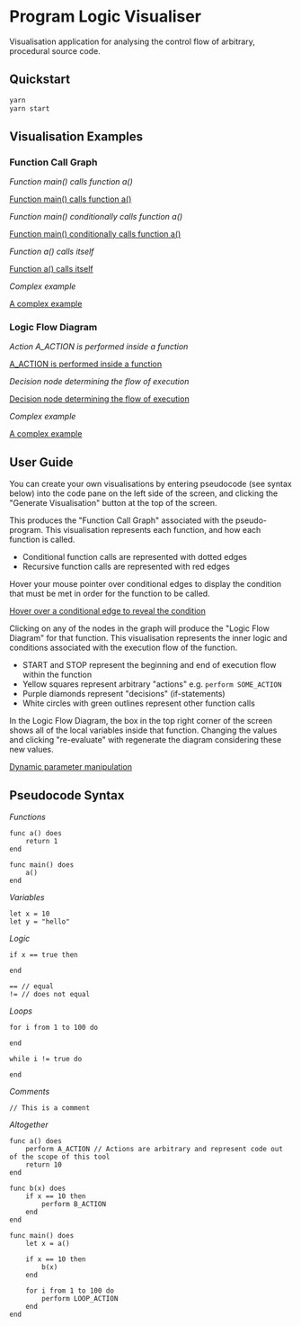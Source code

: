 # Program Logic Visualiser

Visualisation application for analysing the control flow of arbitrary, procedural source code.

## Quickstart

```sh
yarn
yarn start
```

## Visualisation Examples

### Function Call Graph

*Function main() calls function a()*

[Function main() calls function a()](content/example1.png)

*Function main() conditionally calls function a()*

[Function main() conditionally calls function a()](content/example2.png)

*Function a() calls itself*

[Function a() calls itself](content/example3.png)

*Complex example*

[A complex example](content/complex_graph.png)
### Logic Flow Diagram

*Action A_ACTION is performed inside a function*

[A_ACTION is performed inside a function](content/example5.png)

*Decision node determining the flow of execution*

[Decision node determining the flow of execution](content/example6.png)

*Complex example*

[A complex example](content/complex_logic.png)

## User Guide

You can create your own visualisations by entering pseudocode (see syntax below) into the code pane on the left side of the screen, and clicking the "Generate Visualisation" button at the top of the screen.

This produces the "Function Call Graph" associated with the pseudo-program. This visualisation represents each function, and how each function is called. 
- Conditional function calls are represented with dotted edges
- Recursive function calls are represented with red edges

Hover your mouse pointer over conditional edges to display the condition that must be met in order for the function to be called.

[Hover over a conditional edge to reveal the condition](content/example4.png)

Clicking on any of the nodes in the graph will produce the "Logic Flow Diagram" for that function. This visualisation represents the inner logic and conditions associated with the execution flow of the function.
- START and STOP represent the beginning and end of execution flow within the function
- Yellow squares represent arbitrary "actions" e.g. `perform SOME_ACTION`
- Purple diamonds represent "decisions" (if-statements)
- White circles with green outlines represent other function calls

In the Logic Flow Diagram, the box in the top right corner of the screen shows all of the local variables inside that function. Changing the values and clicking "re-evaluate" with regenerate the diagram considering these new values.

[Dynamic parameter manipulation](content/params.png)

## Pseudocode Syntax

_Functions_

```
func a() does
	return 1
end

func main() does
	a()
end
```

_Variables_

```
let x = 10
let y = "hello"
```

_Logic_

```
if x == true then

end

== // equal
!= // does not equal
```

_Loops_

```
for i from 1 to 100 do

end

while i != true do

end
```

_Comments_

```
// This is a comment
```

_Altogether_

```
func a() does
	perform A_ACTION // Actions are arbitrary and represent code out of the scope of this tool
	return 10
end

func b(x) does
	if x == 10 then
		perform B_ACTION
	end
end

func main() does
	let x = a()

	if x == 10 then
		b(x)
	end

	for i from 1 to 100 do
		perform LOOP_ACTION
	end
end
```

